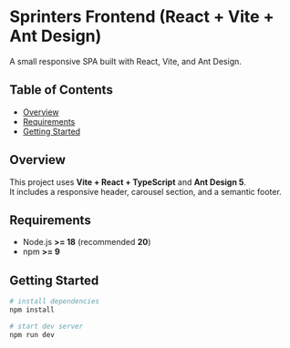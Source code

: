 # Sprinters Frontend (React + Vite + Ant Design)

A small responsive SPA built with React, Vite, and Ant Design.

## Table of Contents
- [Overview](#overview)
- [Requirements](#requirements)
- [Getting Started](#getting-started)


## Overview
This project uses **Vite + React + TypeScript** and **Ant Design 5**.  
It includes a responsive header, carousel section, and a semantic footer.

## Requirements
- Node.js **>= 18** (recommended **20**)
- npm **>= 9**

## Getting Started
```bash
# install dependencies
npm install

# start dev server
npm run dev




